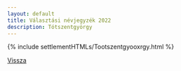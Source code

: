 ```yaml
---
layout: default
title: Választási névjegyzék 2022
description: Tótszentgyörgy
---
```


{% include settlementHTMLs/Tootszentgyooxrgy.html %}

[Vissza](./)